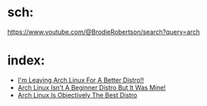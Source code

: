 # sch:
https://www.youtube.com/@BrodieRobertson/search?query=arch

# index:
- [I'm Leaving Arch Linux For A Better Distro!!](https://youtu.be/MPo1U2nJZN4)
- [Arch Linux Isn't A Beginner Distro But It Was Mine!](https://youtu.be/bHkTBeY1E1s)
- [Arch Linux Is Objectively The Best Distro](https://youtu.be/xSyUvkpHv6M)
